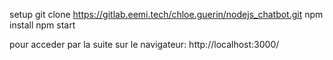 setup
git clone https://gitlab.eemi.tech/chloe.guerin/nodejs_chatbot.git
npm install
npm start

pour acceder par la suite sur le navigateur:  http://localhost:3000/